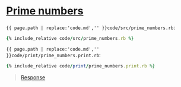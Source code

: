# [Prime numbers](code.zip)

`{{ page.path | replace:'code.md','' }}code/src/prime_numbers.rb`:

```rb
{% include_relative code/src/prime_numbers.rb %}
```

`{{ page.path | replace:'code.md','' }}code/print/prime_numbers.print.rb`:

```rb
{% include_relative code/print/prime_numbers.print.rb %}
```

> [Response](response/src/prime_numbers.rb)

